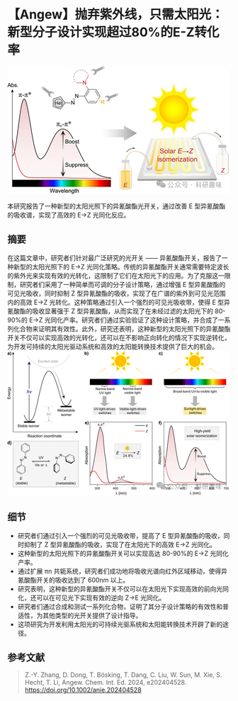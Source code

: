 
#  【Angew】抛弃紫外线，只需太阳光：新型分子设计实现超过80%的E-Z转化率 

![](../asset/2024-07-13_d554dd52afaba87e28db7de90308e378_0.png)

本研究报告了一种新型的太阳光照下的异氰酸酯光开关，通过改善 E 型异氰酸酯的吸收谱，实现了高效的 E→Z 光同化反应。


## **摘要**

在这篇文章中，研究者们针对最广泛研究的光开关 —— 异氰酸酯开关，报告了一种新型的太阳光照下的 E→Z 光同化策略。传统的异氰酸酯开关通常需要特定波长的紫外光来实现有效的光转化，这限制了它们在太阳光下的应用。为了克服这一限制，研究者们采用了一种简单而可调的分子设计策略，通过增强 E 型异氰酸酯的可见光吸收，同时抑制 Z 型异氰酸酯的吸收，实现了在广谱的紫外到可见光范围内的高效 E→Z 光转化。这种策略通过引入一个强烈的可见光吸收带，使得 E 型异氰酸酯的吸收显著强于 Z 型异氰酸酯，从而实现了在未经过滤的太阳光下的 80-90%的 E→Z 光同化产率。研究者们通过实验验证了这种设计策略，并合成了一系列化合物来证明其有效性。此外，研究还表明，这种新型的太阳光照下的异氰酸酯开关不仅可以实现高效的光转化，还可以在不影响正向转化的情况下实现逆转化，为开发可持续的太阳光驱动系统和高效的太阳能转换技术提供了巨大的机会。
![](../asset/2024-07-13_47481896d691d010522edcf543094581_1.png)


## **细节**

- 研究者们通过引入一个强烈的可见光吸收带，提高了 E 型异氰酸酯的吸收，同时抑制了 Z 型异氰酸酯的吸收，实现了在太阳光下的高效 E→Z 光同化。
- 这种新型的太阳光照下的异氰酸酯开关可以实现高达 80-90%的 E→Z 光同化产率。
- 通过扩展 πn 共轭系统，研究者们成功地将吸收光谱向红外区域移动，使得异氰酸酯开关的吸收达到了 600nm 以上。
- 研究表明，这种新型的异氰酸酯开关不仅可以在太阳光下实现高效的前向光同化，还可以在可见光下实现有效的逆向 Z→E 光同化。
- 研究者们通过合成和测试一系列化合物，证明了其分子设计策略的有效性和普适性，为其他类型的光开关提供了设计指导。
- 这项研究为开发利用太阳光的可持续光驱系统和太阳能转换技术开辟了新的途径。

## **参考文献**

>Z.-Y. Zhang, D. Dong, T. Bösking, T. Dang, C. Liu, W. Sun, M. Xie, S. Hecht, T. Li, Angew. Chem. Int. Ed. 2024, e202404528. https://doi.org/10.1002/anie.202404528
